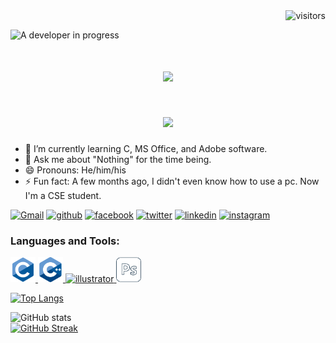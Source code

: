 <div align="right">
  <img src="https://visitor-badge.laobi.icu/badge?page_id=iinSifat.iinSifat" alt="visitors">
</div>

![A developer in progress](https://scontent.fdac31-1.fna.fbcdn.net/v/t39.30808-6/434331524_966039785079780_5185082759366334003_n.jpg?_nc_cat=110&ccb=1-7&_nc_sid=5f2048&_nc_eui2=AeHGwuHmyj3CIYtCAYgPBAnvJ2lavmJYl4onaVq-YliXiqHEdnv1vyQbygwPusWsUB5y2uJA350vYQqtGcfjf59n&_nc_ohc=pk1JXERdnLUAX8Gfj9h&_nc_ht=scontent.fdac31-1.fna&oh=00_AfAzDjQTdx1YrSrYEUIniDNgU_ffm3sD3xUhx7nuRCHSyQ&oe=660ACAE0)
<h1 align="center">
  <img src="https://readme-typing-svg.herokuapp.com/?font=Righteous&size=35&center=true&vCenter=true&width=500&height=70&duration=4000&lines=Hi+There!+👋;+I'm+Iffat+Ibne+Nashir+Sifat!;+Nice+to+meet+you" />
</h1>
<h1 align="center">
  <img src="https://readme-typing-svg.herokuapp.com/?font=Timesnewroman&size=20&center=true&vCenter=true&width=500&height=40&color=white&lines=A+passionate+learner;+dreaming+to+pursue;+Computer+Science+Engineering+degree(C.S.E)" />
</h1>


  

- 🌱 I’m currently learning  C, MS Office, and Adobe software. 
- 💬 Ask me about  "Nothing" for the time being.  
- 😄 Pronouns: He/him/his 
- ⚡ Fun fact: A few months ago, I didn't even know how to use a pc. Now I'm a CSE student.  


 [<img src='https://upload.wikimedia.org/wikipedia/commons/4/4e/Gmail_Icon.png?20160129092800' alt='Gmail' height='40'>](mailto:iffatibnenashirsifat@gmail.com) [<img src='https://scontent.fdac31-2.fna.fbcdn.net/v/t39.30808-6/332926026_8839187282822982_7674830938355777980_n.jpg?_nc_cat=1&ccb=1-7&_nc_sid=5f2048&_nc_eui2=AeGrHbAMnru9q_u7VpURDjJIJXl7KPJL0ncleXso8kvSd_ovvHHbC-vaeh3LFd11JALJWxvdu4fSdaEf-ktHP_Dr&_nc_ohc=ZmtF6Ekd5CcAX_sKt7Y&_nc_oc=Adg8xMTUUso5i4Oadg5ExHzVp_RRSkszlj7VKE2h5BPf6SmL4mk4dH47-rCH4ZhMloY&_nc_ht=scontent.fdac31-2.fna&oh=00_AfAW1IKrV67K8UXJObpgrTgcfFRyEH8Ay1PTbcjfcxYtIg&oe=6609D726' alt='github' height='40'>](https://github.com/iinSifat)  [<img src='https://upload.wikimedia.org/wikipedia/en/thumb/0/04/Facebook_f_logo_%282021%29.svg/512px-Facebook_f_logo_%282021%29.svg.png?20210818083032' alt='facebook' height='40'>](https://www.facebook.com/Hippocratic2019/about)  [<img src='https://upload.wikimedia.org/wikipedia/commons/thumb/6/6f/Logo_of_Twitter.svg/512px-Logo_of_Twitter.svg.png?20220821125553' alt='twitter' height='40'>](https://twitter.com/IbneIffat)  [<img src='https://img.freepik.com/premium-vector/linkedin-logo_578229-227.jpg?w=740' alt='linkedin' height='40'>](https://www.linkedin.com/in/iffat-ibne-nashir-sifat-501027205)  [<img src='https://upload.wikimedia.org/wikipedia/commons/thumb/e/e7/Instagram_logo_2016.svg/132px-Instagram_logo_2016.svg.png?20210403190622' alt='instagram' height='40'>](https://www.instagram.com/iffat_ibne_nashir_sifat/)  

 <h3 align="left">Languages and Tools:</h3>
<p align="left"> <a href="https://www.cprogramming.com/" target="_blank" rel="noreferrer"> <img src="https://raw.githubusercontent.com/devicons/devicon/master/icons/c/c-original.svg" alt="c" width="40" height="40"/> </a> <a href="https://www.w3schools.com/cpp/" target="_blank" rel="noreferrer"> <img src="https://raw.githubusercontent.com/devicons/devicon/master/icons/cplusplus/cplusplus-original.svg" alt="cplusplus" width="40" height="40"/> </a> <a href="https://www.adobe.com/in/products/illustrator.html" target="_blank" rel="noreferrer"> <img src="https://www.vectorlogo.zone/logos/adobe_illustrator/adobe_illustrator-icon.svg" alt="illustrator" width="40" height="40"/> </a> <a href="https://www.photoshop.com/en" target="_blank" rel="noreferrer"> <img src="https://raw.githubusercontent.com/devicons/devicon/master/icons/photoshop/photoshop-line.svg" alt="photoshop" width="40" height="40"/> </a> </p>



[![Top Langs](https://github-readme-stats.vercel.app/api/top-langs/?username=iinSifat)](https://github.com/anuraghazra/github-readme-stats)

![GitHub stats](https://github-readme-stats.vercel.app/api?username=iinSifat&show_icons=true)  
[![GitHub Streak](https://streak-stats.demolab.com?user=iinSifat&theme=dark&hide_border=true)](https://git.io/streak-stats)
